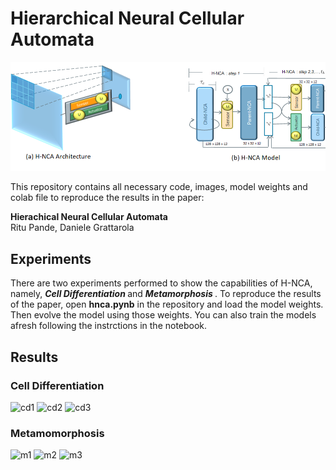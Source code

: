 # Hierarchical Neural Cellular Automata


<p align="center">
  <img src="./assets/hncaarchmodel.png"  > 
</p>
  
This repository contains all necessary code, images, model weights and colab file to reproduce the results in the paper:  
  
**Hierachical Neural Cellular Automata**  
Ritu Pande, Daniele Grattarola  

## Experiments

There are two experiments performed to show the capabilities of H-NCA, namely, <b> <i> Cell Differentiation </i> </b>  and  <b> <i> Metamorphosis </i> </b>. To reproduce the results of the paper, open **hnca.pynb** in the repository and load the model weights. Then evolve the model using those weights. You can also train the models afresh following the instrctions in the notebook.

## Results
### Cell Differentiation
![cd1](https://user-images.githubusercontent.com/20730487/229864663-16367cab-08c4-4910-968f-5484e8a1a8f4.gif)
![cd2](https://user-images.githubusercontent.com/20730487/229865700-b5a9dfe8-f8ce-475b-bad4-52afa664e8b8.gif)
![cd3](https://user-images.githubusercontent.com/20730487/229866016-5e4ccd4f-368d-4bf8-ab91-15afa5edbff0.gif)
### Metamomorphosis
![m1](https://user-images.githubusercontent.com/20730487/229893990-855fc48e-a03f-469a-aad3-82528c422261.gif)
![m2](https://user-images.githubusercontent.com/20730487/229894015-8d5dc558-ece8-47f6-b533-f1ab8c7acc90.gif)
![m3](https://user-images.githubusercontent.com/20730487/229894038-7b711606-7d95-4b39-ab84-0b811a201e13.gif)
